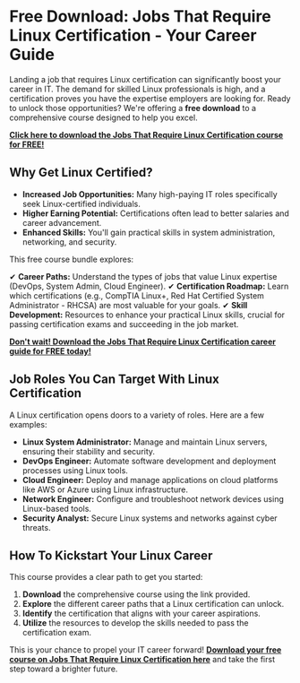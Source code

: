 # Free Download: Jobs That Require Linux Certification - Your Career Guide

Landing a job that requires Linux certification can significantly boost your career in IT. The demand for skilled Linux professionals is high, and a certification proves you have the expertise employers are looking for. Ready to unlock those opportunities? We're offering a **free download** to a comprehensive course designed to help you excel.

[**Click here to download the Jobs That Require Linux Certification course for FREE!**](https://udemywork.com/jobs-that-require-linux-certification)

## Why Get Linux Certified?

*   **Increased Job Opportunities:** Many high-paying IT roles specifically seek Linux-certified individuals.
*   **Higher Earning Potential:** Certifications often lead to better salaries and career advancement.
*   **Enhanced Skills:** You'll gain practical skills in system administration, networking, and security.

This free course bundle explores:

✔ **Career Paths:** Understand the types of jobs that value Linux expertise (DevOps, System Admin, Cloud Engineer).
✔ **Certification Roadmap:** Learn which certifications (e.g., CompTIA Linux+, Red Hat Certified System Administrator - RHCSA) are most valuable for your goals.
✔ **Skill Development:** Resources to enhance your practical Linux skills, crucial for passing certification exams and succeeding in the job market.

[**Don't wait! Download the Jobs That Require Linux Certification career guide for FREE today!**](https://udemywork.com/jobs-that-require-linux-certification)

## Job Roles You Can Target With Linux Certification

A Linux certification opens doors to a variety of roles. Here are a few examples:

*   **Linux System Administrator:** Manage and maintain Linux servers, ensuring their stability and security.
*   **DevOps Engineer:** Automate software development and deployment processes using Linux tools.
*   **Cloud Engineer:** Deploy and manage applications on cloud platforms like AWS or Azure using Linux infrastructure.
*   **Network Engineer:** Configure and troubleshoot network devices using Linux-based tools.
*   **Security Analyst:** Secure Linux systems and networks against cyber threats.

## How To Kickstart Your Linux Career

This course provides a clear path to get you started:

1. **Download** the comprehensive course using the link provided.
2. **Explore** the different career paths that a Linux certification can unlock.
3. **Identify** the certification that aligns with your career aspirations.
4. **Utilize** the resources to develop the skills needed to pass the certification exam.

This is your chance to propel your IT career forward! **[Download your free course on Jobs That Require Linux Certification here](https://udemywork.com/jobs-that-require-linux-certification)** and take the first step toward a brighter future.
